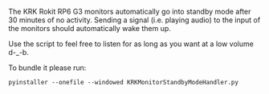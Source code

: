 The KRK Rokit RP6 G3 monitors automatically go into standby mode after 30 minutes of no activity. 
Sending a signal (i.e. playing audio) to the input of the monitors should automatically wake them up.

Use the script to feel free to listen for as long as you want at a low volume d-_-b.

To bundle it please run:
```
pyinstaller --onefile --windowed KRKMonitorStandbyModeHandler.py
```
